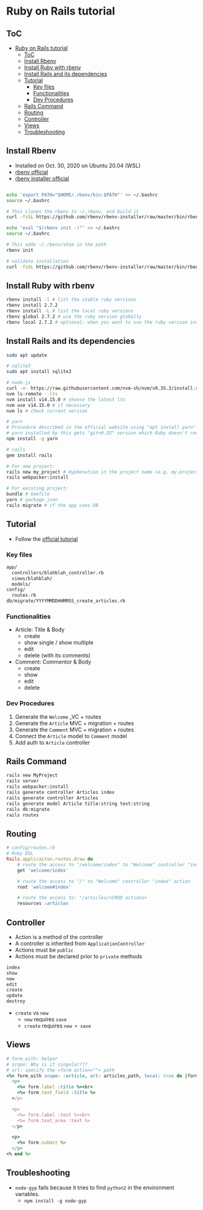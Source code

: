 # Ruby on Rails tutorial

## ToC

- [Ruby on Rails tutorial](#ruby-on-rails-tutorial)
  - [ToC](#toc)
  - [Install Rbenv](#install-rbenv)
  - [Install Ruby with rbenv](#install-ruby-with-rbenv)
  - [Install Rails and its dependencies](#install-rails-and-its-dependencies)
  - [Tutorial](#tutorial)
    - [Key files](#key-files)
    - [Functionalities](#functionalities)
    - [Dev Procedures](#dev-procedures)
  - [Rails Command](#rails-command)
  - [Routing](#routing)
  - [Controller](#controller)
  - [Views](#views)
  - [Troubleshooting](#troubleshooting)

## Install Rbenv

- Installed on Oct. 30, 2020 on Ubuntu 20.04 (WSL)
- [rbenv official](https://github.com/rbenv/rbenv)
- [rbenv installer official](https://github.com/rbenv/rbenv-installer)

```sh

echo 'export PATH="$HOME/.rbenv/bin:$PATH"' >> ~/.bashrc
source ~/.bashrc

# This clones the rbenv to ~/.rbenv, and build it
curl -fsSL https://github.com/rbenv/rbenv-installer/raw/master/bin/rbenv-installer | bash

echo 'eval "$(rbenv init -)"' >> ~/.bashrc
source ~/.bashrc

# This adds ~/.rbenv/shim in the path
rbenv init

# validate installation
curl -fsSL https://github.com/rbenv/rbenv-installer/raw/master/bin/rbenv-doctor | bash
```

## Install Ruby with rbenv

```sh
rbenv install -l # list the stable ruby versions
rbenv install 2.7.2
rbenv install -L # list the local ruby versions
rbenv global 2.7.2 # use the ruby version globally
rbenv local 2.7.2 # optional: when you want to use the ruby version inside the specific dir only
```

## Install Rails and its dependencies

```sh
sudo apt update

# sqlite3
sudo apt install sqlite3

# node.js
curl -o- https://raw.githubusercontent.com/nvm-sh/nvm/v0.35.3/install.sh | bash
nvm ls-remote --lts
nvm install v14.15.0 # choose the latest lts
nvm use v14.15.0 # if necessary
nvm ls # check current version

# yarn
# Procedure described in the official website using "apt install yarn" failed;
# yarn installed by this gets "git+0.32" version which Ruby doesn't recognize correctly
npm install -g yarn

# rails
gem install rails

# For new project:
rails new my_project # Hyphenation in the project name (e.g. my-project) caused "Errno::EACCES: Permission denied @ rb_file_s_rename"
rails webpacker:install

# For existing project:
bundle # Gemfile
yarn # package.json
rails migrate # if the app uses DB
```

## Tutorial

- Follow the [official tutorial](https://guides.rubyonrails.org/getting_started.html)

### Key files

```sh
app/
  controllers/blahblah_controller.rb
  views/blahblah/
  models/
config/
  routes.rb
db/migrate/YYYYMMDDHHMMSS_create_articles.rb
```

### Functionalities

- Article: Title & Body
  - create
  - show single / show multiple
  - edit
  - delete (with its comments)
- Comment: Commentor & Body
  - create
  - show
  - edit
  - delete

### Dev Procedures

1. Generate the `Welcome` \_VC + routes
1. Generate the `Article` MVC + migration + routes
1. Generate the `Comment` MVC + migration + routes
1. Connect the `Article` model to `Comment` model
1. Add auth to `Article` controller

## Rails Command

```sh
rails new MyProject
rails server
rails webpacker:install
rails generate controller Articles index
rails generate controller Articles
rails generate model Article title:string text:string
rails db:migrate
rails routes

```

## Routing

```rb
# config/routes.rb
# Ruby DSL
Rails.applicaiton.routes.draw do
    # route the access to "/welcome/index" to "Welcome" controller "index" action
    get 'welcome/index'

    # route the access to "/" to "Welcome" controller "index" action
    root 'welcome#index'

    # route the access to: "/articles/<CRUD actions>
    resources :articles


```

## Controller

- Action is a method of the controller
- A controller is inherited from `ApplicationController`
- Actions must be `public`
- Actions must be declared prior to `private` methods

```ruby
index
show
new
edit
create
update
destroy
```

- `create` vs `new`
  - `new` requires `save`
  - `create` requires `new + save`

## Views

```ruby
# form_with: helper
# scope: Why is it singular???
# url: specify the <form action=""> path
<%= form_with scope: :article, url: articles_path, local: true do |form| %>
  <p>
    <%= form.label :title %><br>
    <%= form.text_field :title %>
  </p>

  <p>
    <%= form.label :text %><br>
    <%= form.text_area :text %>
  </p>

  <p>
    <%= form.submit %>
  </p>
<% end %>

```

## Troubleshooting

- `node-gyp` fails because it tries to find `python2` in the environment variables.
  - `npm install -g node-gyp`
